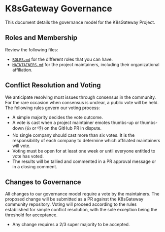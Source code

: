# K8sGateway Governance

This document details the governance model for the K8sGateway Project.

## Roles and Membership


Review the following files:
* [`ROLES.md`](https://github.com/k8sgateway/community/blob/main/ROLES.md) for the different roles that you can have.
* [`MAINTAINERS.md`](https://github.com/k8sgateway/community/blob/main/MAINTAINERS.md) for the project maintainers, including their organizational affiliation.


## Conflict Resolution and Voting

We anticipate resolving most issues through consensus in the community. For the rare occasion when consensus is unclear, a public vote will be held. The following rules govern our voting process:

- A simple majority decides the vote outcome.
- A vote is cast when a project maintainer emotes thumbs-up or thumbs-down (👍 or 👎) on the GitHub PR in dispute.
- No single company should cast more than six votes. It is the responsibility of each company to determine which affiliated maintainers will vote.
- Voting must be open for at least one week or until everyone entitled to vote has voted.
- The results will be tallied and commented in a PR approval message or in a closing comment.

## Changes to Governance

All changes to our governance model require a vote by the maintainers. The proposed change will be submitted as a PR against the K8sGateway community repository. Voting will proceed according to the rules established for simple conflict resolution, with the sole exception being the threshold for acceptance.

- Any change requires a 2/3 super majority to be accepted.
